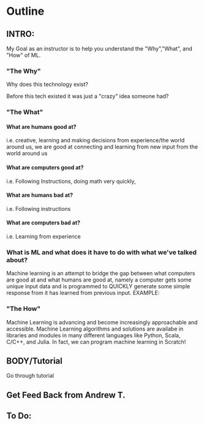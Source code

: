 # Outline

## 
## INTRO:

My Goal as an instructor is to help you understand the "Why","What", and "How" of ML.

### "The Why"

Why does this technology exist?
		
Before this tech existed it was just a "crazy" idea someone had?

### "The What"
					
#### What are humans good at?
i.e. creative, learning and making decisions from experience/the world around us, we are good at connecting and learning from new input from the world around us

#### What are computers good at?
i.e. Following Instructions, doing math very quickly, 

#### What are humans bad at?
i.e. Following instructions 
#### What are computers bad at?
i.e. Learning from experience
### What is ML and what does it have to do with what we've talked about?
Machine learning is an attempt to bridge the gap between what computers are good at and what humans are good at, namely a computer gets some unique input data and is programmed to QUICKLY generate some simple response from it has learned from previous input.
EXAMPLE:

### "The How"
Machine Learning is advancing and become increasingly approachable and accessible. Machine Learning algorithms and solutions are availabe in libraries and modules in many different languages like Python, Scala, C/C++, and Julia. In fact, we can program machine learning in Scratch!

## BODY/Tutorial
Go through tutorial


## Get Feed Back from Andrew T.

## To Do:

